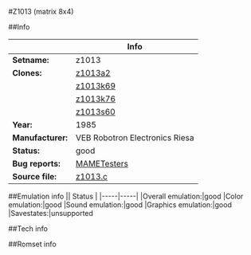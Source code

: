 #Z1013 (matrix 8x4)

##Info

||Info|
|-----|-----|
|**Setname:**|z1013
|**Clones:**|[z1013a2](z1013a2.md)
||[z1013k69](z1013k69.md)
||[z1013k76](z1013k76.md)
||[z1013s60](z1013s60.md)
|**Year:**|1985
|**Manufacturer:**|VEB Robotron Electronics Riesa
|**Status:**|good
|**Bug reports:**|[MAMETesters](http://mametesters.org/view_all_set.php?type=1&temporary=y&search=z1013.c)
|**Source file:**|[z1013.c](https://github.com/mamedev/mame/blob/master/src/mess/drivers/z1013.c)

##Emulation info
|| Status |
|-----|-----|
|Overall emulation:|good
|Color emulation:|good
|Sound emulation:|good
|Graphics emulation:|good
|Savestates:|unsupported

##Tech info

##Romset info

<!--- START OF EDITED COMMENT DO NOT TOUCH TEXT ABOVE-->
